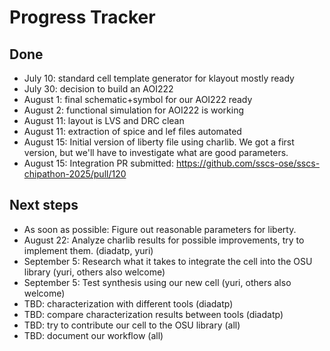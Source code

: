 # Progress Tracker

## Done
- July 10: standard cell template generator for klayout mostly ready
- July 30: decision to build an AOI222
- August 1: final schematic+symbol for our AOI222 ready
- August 2: functional simulation for AOI222 is working
- August 11: layout is LVS and DRC clean
- August 11: extraction of spice and lef files automated
- August 15: Initial version of liberty file using charlib. We got a first version, but we'll have to investigate what are good parameters.
- August 15: Integration PR submitted: https://github.com/sscs-ose/sscs-chipathon-2025/pull/120

## Next steps
- As soon as possible: Figure out reasonable parameters for liberty.
- August 22: Analyze charlib results for possible improvements, try to implement them. (diadatp, yuri)
- September 5: Research what it takes to integrate the cell into the OSU library (yuri, others also welcome)
- September 5: Test synthesis using our new cell (yuri, others also welcome)
- TBD: characterization with different tools (diadatp)
- TBD: compare characterization results between tools (diadatp)
- TBD: try to contribute our cell to the OSU library (all)
- TBD: document our workflow (all)